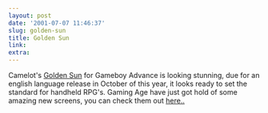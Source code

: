 ```yaml
---
layout: post
date: '2001-07-07 11:46:37'
slug: golden-sun
title: Golden Sun
link: 
extra: 
---
```


Camelot's [Golden Sun](http://www.camelot.co.jp/taiyo/index.html) for Gameboy Advance is looking stunning, due for an english language release in October of this year, it looks ready to set the standard for handheld RPG's. Gaming Age have just got hold of some amazing new screens, you can check them out [here..](http://www.gaming-age.com/cgi-bin/news/news.pl?y=2001&amp;m=7&amp;nid=6-40.db)